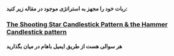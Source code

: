 #### ربات خود را مجهز به استراتژی موجود در مقاله زیر کنید:
### [The Shooting Star Candlestick Pattern & the Hammer Candlestick pattern](https://www.tradingsim.com/blog/shooting-star)

#### هر سوالی هست از طریق ایمیل باهام در میان بگذارید

